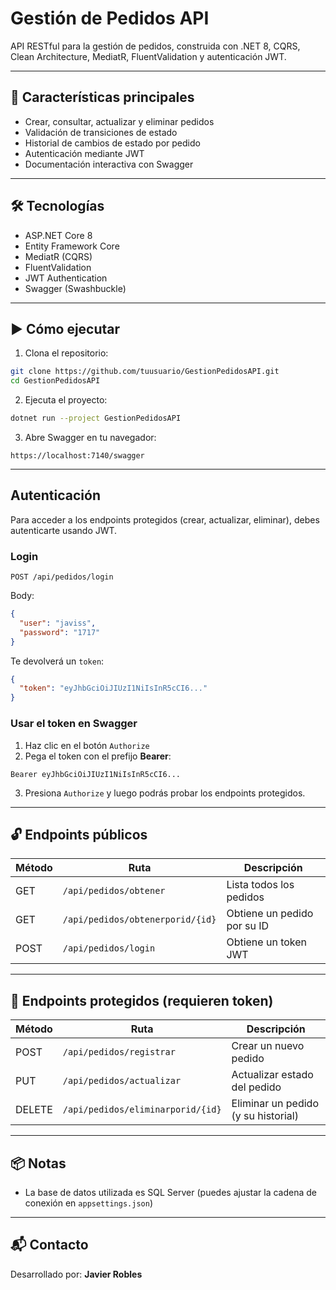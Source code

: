 ﻿# Gestión de Pedidos API

API RESTful para la gestión de pedidos, construida con .NET 8, CQRS, Clean Architecture, MediatR, FluentValidation y autenticación JWT.

---

## 🚀 Características principales

- Crear, consultar, actualizar y eliminar pedidos
- Validación de transiciones de estado
- Historial de cambios de estado por pedido
- Autenticación mediante JWT
- Documentación interactiva con Swagger

---

## 🛠️ Tecnologías

- ASP.NET Core 8
- Entity Framework Core
- MediatR (CQRS)
- FluentValidation
- JWT Authentication
- Swagger (Swashbuckle)

---

## ▶️ Cómo ejecutar

1. Clona el repositorio:

```bash
git clone https://github.com/tuusuario/GestionPedidosAPI.git
cd GestionPedidosAPI
```

2. Ejecuta el proyecto:

```bash
dotnet run --project GestionPedidosAPI
```

3. Abre Swagger en tu navegador:

```
https://localhost:7140/swagger
```

---

## Autenticación

Para acceder a los endpoints protegidos (crear, actualizar, eliminar), debes autenticarte usando JWT.

### Login

```
POST /api/pedidos/login
```

Body:

```json
{
  "user": "javiss",
  "password": "1717"
}
```

Te devolverá un `token`:

```json
{
  "token": "eyJhbGciOiJIUzI1NiIsInR5cCI6..."
}
```

### Usar el token en Swagger

1. Haz clic en el botón `Authorize`
2. Pega el token con el prefijo **Bearer**:

```
Bearer eyJhbGciOiJIUzI1NiIsInR5cCI6...
```

3. Presiona `Authorize` y luego podrás probar los endpoints protegidos.

---

## 🔓 Endpoints públicos

| Método | Ruta                          | Descripción                              |
|--------|-------------------------------|------------------------------------------|
| GET    | `/api/pedidos/obtener`        | Lista todos los pedidos                  |
| GET    | `/api/pedidos/obtenerporid/{id}` | Obtiene un pedido por su ID          |
| POST   | `/api/pedidos/login`          | Obtiene un token JWT                     |

---

## 🔐 Endpoints protegidos (requieren token)

| Método | Ruta                            | Descripción                            |
|--------|---------------------------------|----------------------------------------|
| POST   | `/api/pedidos/registrar`        | Crear un nuevo pedido                  |
| PUT    | `/api/pedidos/actualizar`       | Actualizar estado del pedido           |
| DELETE | `/api/pedidos/eliminarporid/{id}` | Eliminar un pedido (y su historial)  |

---

## 📦 Notas

- La base de datos utilizada es SQL Server (puedes ajustar la cadena de conexión en `appsettings.json`)

---

## 📬 Contacto

Desarrollado por: **Javier Robles**  